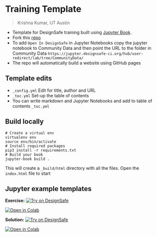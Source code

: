 # Training Template

> Krishna Kumar, UT Austin

- Template for DesignSafe training built using [Jupyter Book](https://jupyterbook.org/en/stable/intro.html).
- Fork this [repo](https://github.com/DesignSafe-CI/training-template)
- To add `Open In DesignSafe` in Jupyter Notebooks copy the jupyter notebook to Community Data and then point the URL to the folder in Community Data `https://jupyter.designsafe-ci.org/hub/user-redirect/lab/tree/CommunityData/`
- The repo will automatically build a website using GitHub pages

## Template edits
- `_config.yml` Edit for title, author and URL
- `_toc.yml` Set-up the table of contents
- You can write markdown and Jupyter Notebooks and add to table of contents `_toc.yml`

## Build locally

```
# Create a virtual env
virtualenv env
source env/bin/activate
# Install required packages
pip3 install -r requirements.txt
# Build your book
jupyter-book build .
```

This will create a `_build/html` directory with all the files. Open the `index.html` file to start

## Jupyter example templates

**Exercise:** 
[![Try on DesignSafe](https://raw.githubusercontent.com/DesignSafe-CI/training-template/main/DesignSafe-Badge.svg)](https://jupyter.designsafe-ci.org/hub/user-redirect/lab/tree/CommunityData/Training/template/01-template-exercise.ipynb)

[![Open in Colab](https://colab.research.google.com/assets/colab-badge.svg)](https://colab.research.google.com/github/DesignSafe-Training/DesignSafe-CI/blob/main/01-template-exercise.ipynb)

**Solution:** 
[![Try on DesignSafe](https://raw.githubusercontent.com/DesignSafe-CI/training-template/main/DesignSafe-Badge.svg)](https://jupyter.designsafe-ci.org/hub/user-redirect/lab/tree/CommunityData/Training/template/01-template-exercise.ipynb)

[![Open in Colab](https://colab.research.google.com/assets/colab-badge.svg)](https://colab.research.google.com/github/DesignSafe-Training/DesignSafe-CI/blob/main/01-template-exercise.ipynb)

